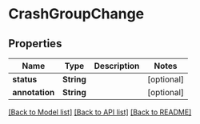 # CrashGroupChange

## Properties
Name | Type | Description | Notes
------------ | ------------- | ------------- | -------------
**status** | **String** |  | [optional] 
**annotation** | **String** |  | [optional] 

[[Back to Model list]](../README.md#documentation-for-models) [[Back to API list]](../README.md#documentation-for-api-endpoints) [[Back to README]](../README.md)


